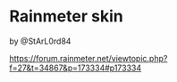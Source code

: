 # Rainmeter skin

by @StArL0rd84

<https://forum.rainmeter.net/viewtopic.php?f=27&t=34867&p=173334#p173334>
